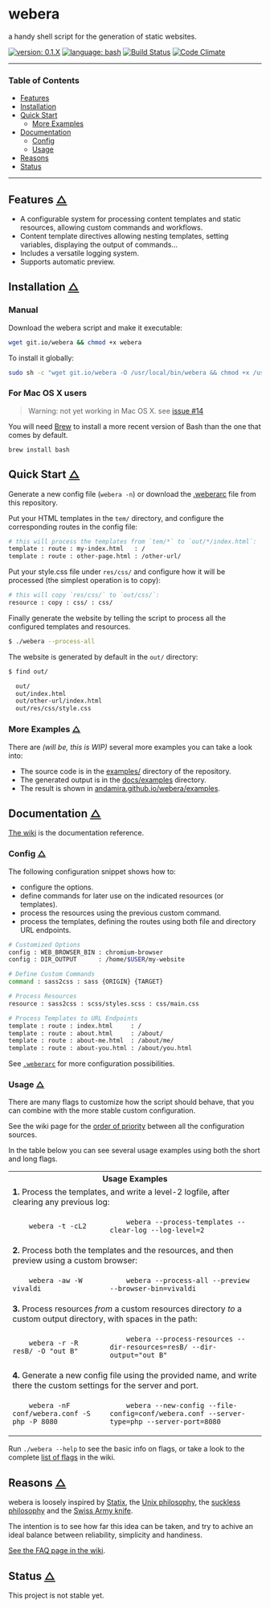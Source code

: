 # webera

a handy shell script for the generation of static websites.

[![version: 0.1.X](https://img.shields.io/badge/version-0.1.X-d8ad4c.svg?style=flat-square)](#status)
[![language: bash](https://img.shields.io/badge/language-bash-447799.svg?style=flat-square)](https://github.com/andamira/webera/wiki/FAQ#why-bash-and-not-other_language--)
[![Build Status](https://img.shields.io/travis/andamira/webera/master.svg)](https://travis-ci.org/andamira/webera)
[![Code Climate](https://img.shields.io/codeclimate/github/andamira/webera.svg)](https://codeclimate.com/github/andamira/webera)

---

### Table of Contents

- [Features](#features-)
- [Installation](#installation-)
- [Quick Start](#quick-start-)
  - [More Examples](#more-examples-)
- [Documentation](#documentation-)
  - [Config](#config-)
  - [Usage](#usage-)
- [Reasons](#reasons-)
- [Status](#status-)

---


## Features [△](#table-of-contents "Back to TOC")

- A configurable system for processing content templates and
  static resources, allowing custom commands and workflows.
- Content template directives allowing nesting templates,
  setting variables, displaying the output of commands...
- Includes a versatile logging system.
- Supports automatic preview.


## Installation [△](#table-of-contents "Back to TOC")

### Manual

Download the webera script and make it executable:

```sh
wget git.io/webera && chmod +x webera
```

To install it globally:

```sh
sudo sh -c "wget git.io/webera -O /usr/local/bin/webera && chmod +x /usr/local/bin/webera"
```

### For Mac OS X users

> Warning: not yet working in Mac OS X. see [issue #14](https://github.com/andamira/webera/issues/14)

You will need [Brew](http://brew.sh/) to install a more recent version of Bash than the one that comes by default.

```
brew install bash
```


## Quick Start [△](#table-of-contents "Back to TOC")

Generate a new config file (`webera -n`) or download the
[.weberarc](https://raw.githubusercontent.com/andamira/webera/master/.weberarc)
file from this repository.

Put your HTML templates in the `tem/` directory, and
configure the corresponding routes in the config file:

```sh
# this will process the templates from `tem/*` to `out/*/index.html`:
template : route : my-index.html   : /
template : route : other-page.html : /other-url/
```

Put your style.css file under `res/css/` and configure how
it will be processed (the simplest operation is to copy):

```sh
# this will copy `res/css/` to `out/css/`:
resource : copy : css/ : css/
```

Finally generate the website by telling the script
to process all the configured templates and resources.

```sh
$ ./webera --process-all
```

The website is generated by default in the `out/` directory:

```sh
$ find out/

  out/
  out/index.html
  out/other-url/index.html
  out/res/css/style.css
```

### More Examples [△](#table-of-contents "Back to TOC")

There are *(will be, this is WIP)* several more examples you can take a look into:

- The source code is in the [examples/](https://github.com/andamira/webera/tree/master/examples) directory of the repository.
- The generated output is in the [docs/examples](https://github.com/andamira/webera/tree/master/docs/examples) directory.
- The result is shown in [andamira.github.io/webera/examples](https://andamira.github.io/webera/examples/).


## Documentation [△](#table-of-contents "Back to TOC")

[The wiki](https://github.com/andamira/webera/wiki) is the documentation reference.


### Config [△](#table-of-contents "Back to TOC")

The following configuration snippet shows how to:

- configure the options.
- define commands for later use on the indicated resources (or templates).
- process the resources using the previous custom command.
- process the templates, defining the routes using both file and directory URL endpoints.

```sh
# Customized Options
config : WEB_BROWSER_BIN : chromium-browser
config : DIR_OUTPUT      : /home/$USER/my-website

# Define Custom Commands
command : sass2css : sass {ORIGIN} {TARGET}

# Process Resources
resource : sass2css : scss/styles.scss : css/main.css

# Process Templates to URL Endpoints
template : route : index.html     : /
template : route : about.html     : /about/
template : route : about-me.html  : /about/me/
template : route : about-you.html : /about/you.html
```

See [`.weberarc`](https://github.com/andamira/webera/blob/master/.weberarc) for more configuration possibilities.


### Usage [△](#table-of-contents "Back to TOC")

There are many flags to customize how the script should behave,
that you can combine with the more stable custom configuration.

See the wiki page for the [order of priority](https://github.com/andamira/webera/wiki/Configuration#order-of-priority-) between all the configuration sources.

In the table below you can see several usage
examples using both the short and long flags.

<table><tbody>

<tr>
  <th colspan="2">
    Usage Examples
  </th>
</tr>

<tr>
  <td colspan="2" align="left">
    <b>1.</b> Process the templates, and write a level-2 logfile,
    after clearing any previous log:
  </td>
</tr>
<tr>
  <td><code>
    webera -t -cL2
  </code></td>
  <td><code>
    webera --process-templates --clear-log --log-level=2
  </code></td>
</tr>

<tr>
  <td colspan="2" align="left">
    <b>2.</b> Process both the templates and the resources,
    and then preview using a custom browser:
  </td>
</tr>
<tr>
  <td><code>
    webera -aw -W vivaldi
  </code></td>
  <td><code>
    webera --process-all --preview --browser-bin=vivaldi
  </code></td>
</tr>

<tr>
  <td colspan="2" align="left">
    <b>3.</b> Process resources <em>from</em> a custom resources directory
    <em>to</em> a custom output directory, with spaces in the path:
  </td>
</tr>
<tr>
  <td><code>
    webera -r -R resB/ -O "out B"
  </code></td>
  <td><code>
    webera --process-resources --dir-resources=resB/ --dir-output="out B"
  </code></td>
</tr>

<tr>
  <td colspan="2" align="left">
    <b>4.</b> Generate a new config file using the provided name,
    and write there the custom settings for the server and port.
  </td>
</tr>
<tr>
  <td><code>
    webera -nF conf/webera.conf -S php -P 8080
  </code></td>
  <td><code>
    webera --new-config --file-config=conf/webera.conf --server-type=php --server-port=8080
  </code></td>
</tr>

</tbody></table>

Run `./webera --help` to see the basic info on flags, or take a look to the complete [list of flags](https://github.com/andamira/webera/wiki/Script-Arguments#list-of-flags-) in the wiki.


## Reasons [△](#table-of-contents "Back to TOC")

webera is loosely inspired by
[Statix](https://gist.github.com/plugnburn/c2f7cc3807e8934b179e),
the [Unix philosophy](https://en.wikipedia.org/wiki/Unix_philosophy),
the [suckless philosophy](http://suckless.org/philosophy)
and the [Swiss Army knife](https://en.wikipedia.org/wiki/Swiss_Army_knife).

The intention is to see how far this idea can be taken,
and try to achive an ideal balance between
reliability, simplicity and handiness.

[See the FAQ page in the wiki](https://github.com/andamira/webera/wiki/FAQ).


## Status [△](#table-of-contents "Back to TOC")

This project is not stable yet.
